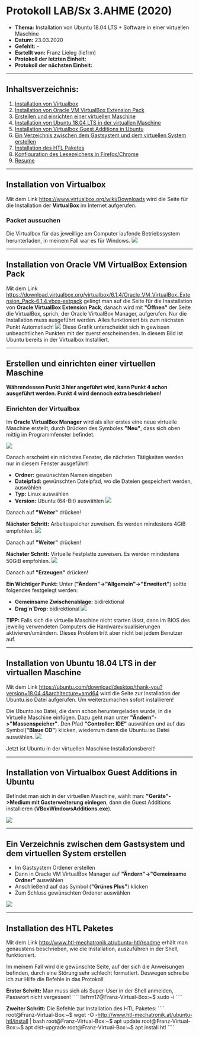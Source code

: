 # Protokoll LAB/Sx 3.AHME (2020)

* **Thema:** Installation von Ubuntu 18.04 LTS + Software in einer virtuellen Maschine
* **Datum:** 23.03.2020
* **Gefehlt:** -
* **Esrtellt von:** Franz Lieleg (liefrm)
* **Protokoll der letzten Einheit:**
* **Protokoll der nächsten Einheit:**

--------------------------------------------------------------------------------------------------------
## Inhaltsverzeichnis:

1. [Installation von Virtualbox](#installatio-von-virtualbox)
1. [Installation von Oracle VM VirtualBox Extension Pack](#installation-von-oracle-vm-virtualbox-extension-pack)
1. [Erstellen und einrichten einer virtuellen Maschine](#erstellen-und-einrichten-einer-virtuellen-maschine)
1. [Installation von Ubuntu 18.04 LTS in der virtuallen Maschine](#installetion-von-ubuntu-18.04-lts-in-der-virtuallen-maschine)
1. [Installation von Virtualbox Guest Additions in Ubuntu](#installation-von-virtualbox-guest-additions-in-ubuntu)
1. [Ein Verzeichnis zwischen dem Gastsystem und dem virtuellen System erstellen](#ein-verzeichnis-zwischen-dem-gastsystem-und-dem-virtuellen-system-erstellen)
1. [Installation des HTL Paketes](#installation-des-htl-paketes)
1. [Konfiguration des Lesezeichens in Firefox/Chrome](#konfiguration-des-lesezeichens-in-firefox/chrome)
1. [Resume](#resume)

-------------------------------------------------------------------------------------------------------
## Installation von Virtualbox
Mit dem Link https://www.virtualbox.org/wiki/Downloads wird die Seite für die Installation der **VirtualBox** im Internet aufgerufen.

### Packet aussuchen
Die Virtualbox für das jeweillige am Computer laufende Betriebssystem herunterladen, in meinem Fall war es für Windows.
![](https://cdn.discordapp.com/attachments/691664570208616518/692317087728664606/unknown.png)

-----------------------------------------------------------------------------------------------------------
## Installation von Oracle VM VirtualBox Extension Pack
Mit dem Link https://download.virtualbox.org/virtualbox/6.1.4/Oracle_VM_VirtualBox_Extension_Pack-6.1.4.vbox-extpack gelingt man auf die Seite für die Inastallation von **Oracle VirtualBox Extension Pack**, danach wird mit **"Öffnen"** der Seite die VirtualBox, sprich, der Oracle VirtualBox Manager, aufgerufen. Nur die Installation muss ausgeführt werden. Alles funktioniert bis zum nächsten Punkt Automatisch!
![](https://cdn.discordapp.com/attachments/691664570208616518/692322046234853436/unknown.png)
Diese Grafik unterscheidet sich in gewissen unbeachtlichen Punkten mit der zuerst erscheinenden. In diesem Bild ist Ubuntu bereits in der Virtualbox Installiert.

---------------------------------------------------------------------------------------------------------------
## Erstellen und einrichten einer virtuellen Maschine
**Währendessen Punkt 3 hier angeführt wird, kann Punkt 4  schon ausgeführt werden. Punkt 4 wird dennoch extra beschrieben!**

### Einrichten der Virtualbox
Im **Oracle VirtualBox Manager** wird als aller erstes eine neue virtuelle Maschine erstellt, durch Drücken des Symboles **"Neu"**, dass sich oben mittig im Programmfenster befindet.

![](https://cdn.discordapp.com/attachments/691664570208616518/692330649960448020/unknown.png)

Danach erscheint ein nächstes Fenster, die nächsten Tätigkeiten werden nur in diesem Fenster ausgeführt! 
* **Ordner:** gewünschten Namen eingeben
* **Dateipfad:** gewünschten Dateipfad, wo die Dateien gespeichert werden, auswählen
* **Typ:** Linux auswählen
* **Version:** Ubuntu (64-Bit) auswählen
![](https://media.discordapp.net/attachments/691664570208616518/692334047136841748/unknown.png?width=1443&height=617)

Danach auf **"Weiter"** drücken!

**Nächster Schritt:** Arbeitsspeicher zuweisen. Es werden mindestens 4GiB empfohlen.
![](https://media.discordapp.net/attachments/691664570208616518/692336097077755944/unknown.png)

Danach auf **"Weiter"** drücken!

**Nächster Schritt:** Virtuelle Festplatte zuweisen. Es werden mindestens 50GiB empfohlen.
![](https://media.discordapp.net/attachments/691664570208616518/692339161868402738/unknown.png)

Danach auf **"Erzeugen"** drücken!



**Ein Wichtiger Punkt:** Unter (**"Ändern"->"Allgemein"->"Erweitert"**) soltte folgendes festgelegt werden:
* **Gemeinsame Zwischenablage:** bidirektional
* **Drag´n´Drop:** bidirektional
![](https://media.discordapp.net/attachments/691664570208616518/692342307244212276/unknown.png)

**TIPP:** Falls sich die virtuelle Maschine nicht starten lässt, dann im BIOS des jeweilig verwendeten Computers die Hardwarevisualisierungen aktivieren/umändern. Dieses Problem tritt aber nicht bei jedem Benutzer auf.

-------------------------------------------------------------------------------------------------------------------------
## Installation von Ubuntu 18.04 LTS in der virtuallen Maschine
Mit dem Link https://ubuntu.com/download/desktop/thank-you?version=18.04.4&architecture=amd64 wird die Seite zur Installation der Ubuntu.iso Datei aufgerufen. Um weiterzumachen sofort installieren!

 Die Ubunto.iso Datei, die dann schon heruntergeladen wurde, in die Virtuelle Maschine einfügen. Dazu geht man unter **"Ändern"->"Massenspeicher"**. Den Pfad **"Controller: IDE"** auswählen und auf das Symbol(**"Blaue CD"**) klicken, wiederrum dann die Ubuntu.iso Datei auswählen.
![](https://media.discordapp.net/attachments/691664570208616518/692378909374939165/unknown.png)

Jetzt ist Ubuntu in der virtuellen Maschine Installationsbereit!

-------------------------------------------------------------------------------------------------------------------------------------
## Installation von Virtualbox Guest Additions in Ubuntu
Befindet man sich in der virtuellen Maschine, wählt man: **"Geräte"->Medium mit Gasterweiterung einlegen**, dann die Guest Additions installieren (**VBoxWindowsAdditions.exe**).

![](https://media.discordapp.net/attachments/691664570208616518/692384601942786188/unknown.png)

-----------------------------------------------------------------------------------------------------------------------------------
## Ein Verzeichnis zwischen dem Gastsystem und dem virtuellen System erstellen
* Im Gastsystem Ordener erstellen
* Dann in Oracle VM  VirtualBox Manager auf **"Ändern"->"Gemeinsame Ordner"** auswählen
* Anschließend auf das Symbol (**"Grünes Plus"**) klicken
* Zum Schluss gewünschten Ordener auswählen

![](https://cdn.discordapp.com/attachments/691664570208616518/692387478677487646/unknown.png)

------------------------------------------------------------------------------------------------------------------------------------
## Installation des HTL Paketes
Mit dem Link http://www.htl-mechatronik.at/ubuntu-htl/readme erhält man genaustens beschrieben, wie die Installation, auszuführen in der Shell, funktioniert.

Im meinem Fall wird die gewünschte Seite, auf der sich die Anweisungen befinden, durch eine Störung sehr schlecht formatiert. Deswegen schreibe ich zur Hilfe die Befehle in das Protokoll:

**Erster Schritt:** Man muss sich als Super-User in der Shell anmelden, Passwort nicht vergessen!
´´´´
liefrm17@Franz-Virtual-Box:~$ sudo -i
´´´´ 

**Zweiter Schritt:** Die Befehle zur Installation des HTL Paketes:
´´´´
root@Franz-Virtual-Box:~$ wget -O -http://www.htl-mechatronik.at/ubuntu-htl/install | bash
root@Franz-Virtual-Box:~$ apt update
root@Franz-Virtual-Box:~$ apt dist-upgrade
root@Franz-Virtual-Box:~$ apt install htl
´´´´



